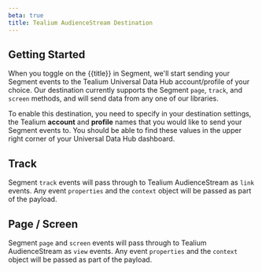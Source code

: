 ```yaml
---
beta: true
title: Tealium AudienceStream Destination
---
```


## Getting Started

When you toggle on the {{title}} in Segment, we'll start sending your Segment events to the Tealium Universal Data Hub account/profile of your choice. Our destination currently supports the Segment `page`, `track`, and `screen` methods, and will send data from any one of our libraries.

To enable this destination, you need to specify in your destination settings, the Tealium **account** and **profile** names that you would like to send your Segment events to. You should be able to find these values in the upper right corner of your Universal Data Hub dashboard.

## Track

Segment `track` events will pass through to Tealium AudienceStream as `link` events. Any event `properties` and the `context` object will be passed as part of the payload.

## Page / Screen

Segment `page` and `screen` events will pass through to Tealium AudienceStream as `view` events. Any event `properties` and the `context` object will be passed as part of the payload.

